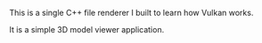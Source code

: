 This is a single C++ file renderer I built to learn how Vulkan works.

It is a simple 3D model viewer application.
